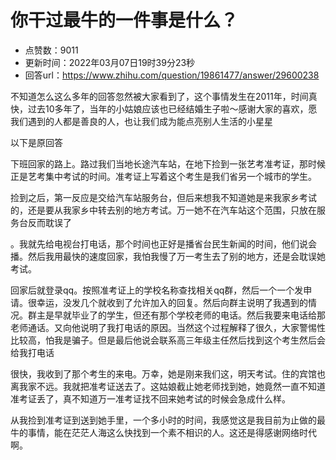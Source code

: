 # 你干过最牛的一件事是什么？
- 点赞数：9011
- 更新时间：2022年03月07日19时39分23秒
- 回答url：https://www.zhihu.com/question/19861477/answer/29600238
<body>
 <p data-pid="vcc0rfzE">不知道怎么这么多年的回答忽然被大家看到了，这个事情发生在2011年，时间真快，过去10多年了，当年的小姑娘应该也已经结婚生子啦～感谢大家的喜欢，愿我们遇到的人都是善良的人，也让我们成为能点亮别人生活的小星星</p>
 <p data-pid="032_oPwg">以下是原回答</p>
 <p data-pid="sBeWkwp6">下班回家的路上。路过我们当地长途汽车站，在地下捡到一张艺考准考证，那时候正是艺考集中考试的时间。准考证上写着这个考生是我们省另一个城市的学生。</p>
 <p data-pid="XMbbIr7S">捡到之后，第一反应是交给汽车站服务台，但后来想我不知道她是来我家乡考试的，还是要从我家乡中转去别的地方考试。万一她不在汽车站这个范围，只放在服务台反而耽误了</p>
 <p data-pid="_f1I1m_M">。我就先给电视台打电话，那个时间也正好是播省台民生新闻的时间，他们说会播。然后我用最快的速度回家，我怕我慢了万一考生去了别的地方，还是会耽误她考试。</p>
 <p data-pid="piyXcWRn">回家后就登录qq。按照准考证上的学校名称查找相关qq群，然后一个一个发申请。很幸运，没发几个就收到了允许加入的回复。然后向群主说明了我遇到的情况。群主是早就毕业了的学生，但还有那个学校老师的电话。然后我要来电话给那老师通话。又向他说明了我打电话的原因。当然这个过程解释了很久，大家警惕性比较高，怕我是骗子。但是最后他说会联系高三年级主任然后找到这个考生然后会给我打电话</p>
 <p data-pid="hk9eiyEY">很快，我收到了那个考生的来电。万幸，她是刚来我们这，明天考试。住的宾馆也离我家不远。我就把准考证送去了。这姑娘截止她老师找到她，她竟然一直不知道准考证丢了，真不知道万一准考证找不回来她考试的时候会急成什么样。</p>
 <p data-pid="lWRzMwvf">从我捡到准考证到送到她手里，一个多小时的时间，我感觉这是我目前为止做的最牛的事情，能在茫茫人海这么快找到一个素不相识的人。这还是得感谢网络时代啊。</p>
</body>
